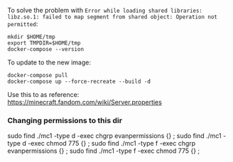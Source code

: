 To solve the problem with `Error while loading shared libraries: libz.so.1: failed to map segment from shared object: Operation not permitted`:

```
mkdir $HOME/tmp
export TMPDIR=$HOME/tmp
docker-compose --version
```

To update to the new image:
```
docker-compose pull
docker-compose up --force-recreate --build -d
```

Use this to as reference: https://minecraft.fandom.com/wiki/Server.properties


### Changing  permissions to this dir
sudo find ./mc1 -type d -exec chgrp evanpermissions {} \;
sudo find ./mc1 -type d -exec chmod 775 {} \;
sudo find ./mc1 -type f -exec chgrp evanpermissions {} \;
sudo find ./mc1 -type f -exec chmod 775 {} \;

